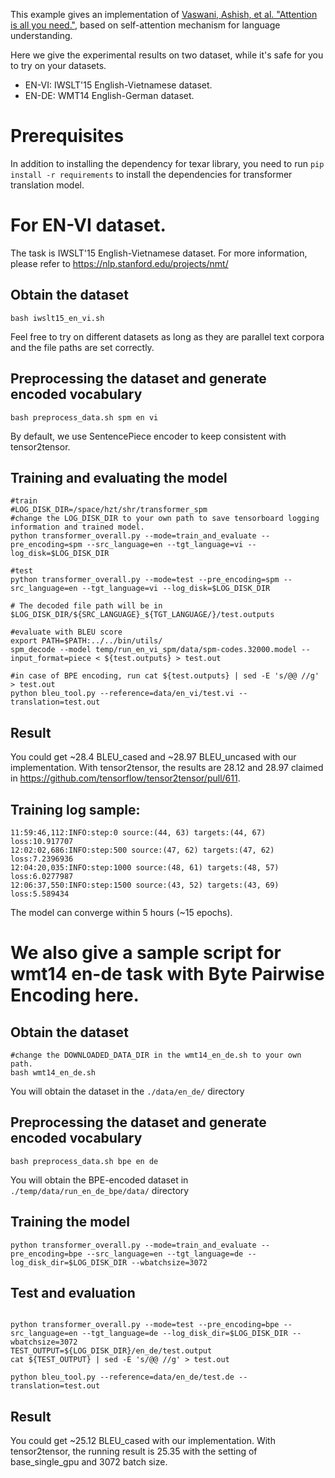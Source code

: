 This example gives an implementation of [Vaswani, Ashish, et al. "Attention is all you need."](http://papers.nips.cc/paper/7181-attention-is-all-you-need.pdf), based on self-attention mechanism for language understanding.

Here we give the experimental results on two dataset, while it's safe for you to try on your datasets.

- EN-VI: IWSLT'15 English-Vietnamese dataset.
- EN-DE: WMT14 English-German dataset.

# Prerequisites

In addition to installing the dependency for texar library, you need to
run `pip install -r requirements` to install the dependencies for transformer translation model.

# For EN-VI dataset.

The task is IWSLT'15 English-Vietnamese dataset. For more information, please refer to https://nlp.stanford.edu/projects/nmt/

## Obtain the dataset
```
bash iwslt15_en_vi.sh
```
Feel free to try on different datasets as long as they are parallel text corpora and the file paths are set correctly.

## Preprocessing the dataset and generate encoded vocabulary
```
bash preprocess_data.sh spm en vi
```
By default, we use SentencePiece encoder to keep consistent with tensor2tensor.

## Training and evaluating the model

```
#train
#LOG_DISK_DIR=/space/hzt/shr/transformer_spm
#change the LOG_DISK_DIR to your own path to save tensorboard logging information and trained model.
python transformer_overall.py --mode=train_and_evaluate --pre_encoding=spm --src_language=en --tgt_language=vi --log_disk=$LOG_DISK_DIR

#test
python transformer_overall.py --mode=test --pre_encoding=spm --src_language=en --tgt_language=vi --log_disk=$LOG_DISK_DIR

# The decoded file path will be in $LOG_DISK_DIR/${SRC_LANGUAGE}_${TGT_LANGUAGE/}/test.outputs

#evaluate with BLEU score
export PATH=$PATH:../../bin/utils/
spm_decode --model temp/run_en_vi_spm/data/spm-codes.32000.model --input_format=piece < ${test.outputs} > test.out

#in case of BPE encoding, run cat ${test.outputs} | sed -E 's/@@ //g' > test.out
python bleu_tool.py --reference=data/en_vi/test.vi --translation=test.out
```

## Result

You could get ~28.4 BLEU_cased and ~28.97 BLEU_uncased with our implementation. With tensor2tensor, the results are 28.12 and 28.97 claimed in https://github.com/tensorflow/tensor2tensor/pull/611.

## Training log sample:

```
11:59:46,112:INFO:step:0 source:(44, 63) targets:(44, 67) loss:10.917707
12:02:02,686:INFO:step:500 source:(47, 62) targets:(47, 62) loss:7.2396936
12:04:20,035:INFO:step:1000 source:(48, 61) targets:(48, 57) loss:6.0277987
12:06:37,550:INFO:step:1500 source:(43, 52) targets:(43, 69) loss:5.589434
```

The model can converge within 5 hours (~15 epochs).


# We also give a sample script for wmt14 en-de task with Byte Pairwise Encoding here.

## Obtain the dataset
```
#change the DOWNLOADED_DATA_DIR in the wmt14_en_de.sh to your own path.
bash wmt14_en_de.sh
```
You will obtain the dataset in the `./data/en_de/` directory

## Preprocessing the dataset and generate encoded vocabulary
```
bash preprocess_data.sh bpe en de
```

You will obtain the BPE-encoded dataset in `./temp/data/run_en_de_bpe/data/` directory

## Training the model

```
python transformer_overall.py --mode=train_and_evaluate --pre_encoding=bpe --src_language=en --tgt_language=de --log_disk_dir=$LOG_DISK_DIR --wbatchsize=3072
```

## Test and evaluation
```

python transformer_overall.py --mode=test --pre_encoding=bpe --src_language=en --tgt_language=de --log_disk_dir=$LOG_DISK_DIR --wbatchsize=3072
TEST_OUTPUT=${LOG_DISK_DIR}/en_de/test.output
cat ${TEST_OUTPUT} | sed -E 's/@@ //g' > test.out

python bleu_tool.py --reference=data/en_de/test.de --translation=test.out
```

## Result

You could get ~25.12 BLEU_cased with our implementation. With tensor2tensor, the running result is 25.35 with the setting of base_single_gpu and 3072 batch size.



